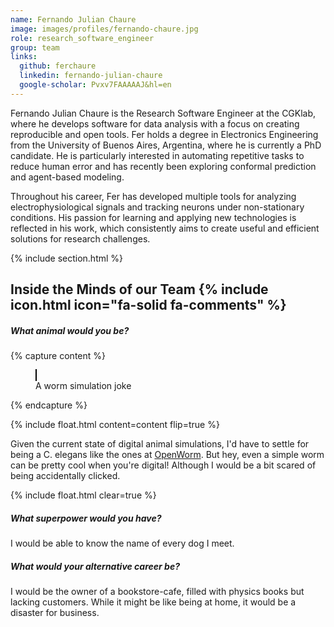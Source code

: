 ```yaml
---
name: Fernando Julian Chaure
image: images/profiles/fernando-chaure.jpg
role: research_software_engineer
group: team
links:
  github: ferchaure
  linkedin: fernando-julian-chaure
  google-scholar: Pvxv7FAAAAAJ&hl=en
---
```


Fernando Julian Chaure is the Research Software Engineer at the CGKlab, where he develops software for data analysis with a focus on creating reproducible and open tools. Fer holds a degree in Electronics Engineering from the University of Buenos Aires, Argentina, where he is currently a PhD candidate. He is particularly interested in automating repetitive tasks to reduce human error and has recently been exploring conformal prediction and agent-based modeling.

Throughout his career, Fer has developed multiple tools for analyzing electrophysiological signals and tracking neurons under non-stationary conditions. His passion for learning and applying new technologies is reflected in his work, which consistently aims to create useful and efficient solutions for research challenges.

{% include section.html %}

##  Inside the Minds of our Team {% include icon.html icon="fa-solid fa-comments" %}

##### What animal would you be?


{% capture content %}


<style>
    canvas {
        width:100px;
        height:100px;
        border: 1px solid black;
    }
</style>
<figure>
<canvas id="wormCanvas" width="100" height="100"></canvas>
<script src="/_scripts/worm.js"></script>
  <figcaption>A worm simulation joke</figcaption>
</figure>

{% endcapture %}

{%
  include float.html
  content=content
  flip=true
%}

Given the current state of digital animal simulations, I'd have to settle for being a C. elegans like the ones at [OpenWorm](openworm.org). But hey, even a simple worm can be pretty cool when you're digital! Although I would be a bit scared of being accidentally clicked.

{% include float.html clear=true %}


##### What superpower would you have?

I would be able to know the name of every dog I meet.

##### What would your alternative career be?

I would be the owner of a bookstore-cafe, filled with physics books but lacking customers. While it might be like being at home, it would be a disaster for business.
